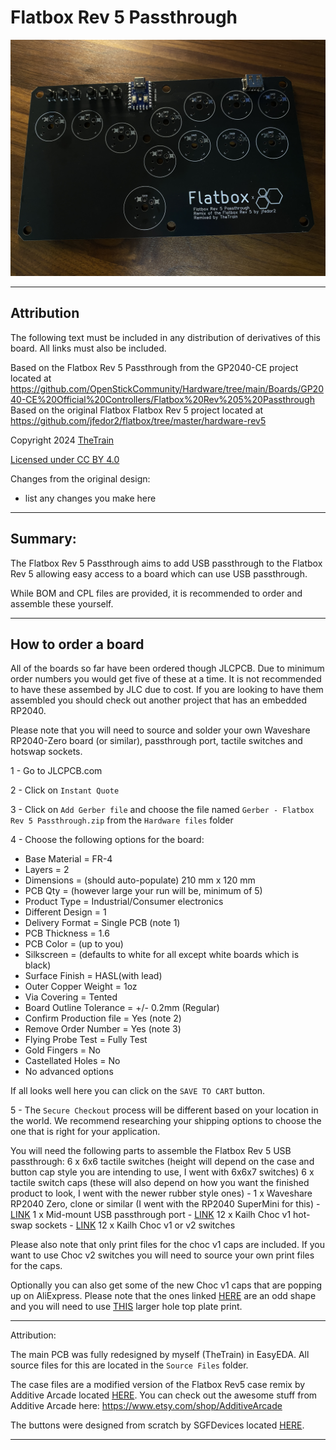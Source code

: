 # Flatbox Rev 5 Passthrough
![Flatbox Rev 5 Passthrough](Assets/Flatbox%20Rev%205%20Passthrough%20-%2001.jpg)

---

## Attribution

The following text must be included in any distribution of derivatives of this board. All links must also be included.

Based on the Flatbox Rev 5 Passthrough from the GP2040-CE project located at https://github.com/OpenStickCommunity/Hardware/tree/main/Boards/GP2040-CE%20Official%20Controllers/Flatbox%20Rev%205%20Passthrough
Based on the original Flatbox Flatbox Rev 5 project located at https://github.com/jfedor2/flatbox/tree/master/hardware-rev5

Copyright 2024 [TheTrain](https://github.com/TheTrainGoes)

[Licensed under CC BY 4.0](https://creativecommons.org/licenses/by/4.0/)

Changes from the original design:
  - list any changes you make here

---

## Summary: 

The Flatbox Rev 5 Passthrough aims to add USB passthrough to the Flatbox Rev 5 allowing easy access to a board which can use USB passthrough.

While BOM and CPL files are provided, it is recommended to order and assemble these yourself.

---

## How to order a board

All of the boards so far have been ordered though JLCPCB.  Due to minimum order numbers you would get five of these at a time.  It is not recommended to have these assembed by JLC due to cost.  If you are looking to have them assembled you should check out another project that has an embedded RP2040.

Please note that you will need to source and solder your own Waveshare RP2040-Zero board (or similar), passthrough port, tactile switches and hotswap sockets.

1 - Go to JLCPCB.com<br/>

2 - Click on `Instant Quote`<br/>

3 - Click on `Add Gerber file` and choose the file named `Gerber - Flatbox Rev 5 Passthrough.zip` from the `Hardware files` folder<br/>

4 - Choose the following options for the board:<br/>
- Base Material = FR-4<br/>
- Layers = 2<br/>
- Dimensions = (should auto-populate) 210 mm x 120 mm<br/>
- PCB Qty = (however large your run will be, minimum of 5)<br/>
- Product Type = Industrial/Consumer electronics<br/>
- Different Design = 1<br/>
- Delivery Format = Single PCB (note 1)<br/>
- PCB Thickness = 1.6<br/>
- PCB Color = (up to you)<br/>
- Silkscreen = (defaults to white for all except white boards which is black)<br/>
- Surface Finish = HASL(with lead)<br/>
- Outer Copper Weight = 1oz<br/>
- Via Covering = Tented<br/>
- Board Outline Tolerance = +/- 0.2mm (Regular)<br/>
- Confirm Production file = Yes (note 2)<br/>
- Remove Order Number = Yes (note 3)<br/>
- Flying Probe Test = Fully Test<br/>
- Gold Fingers = No<br/>
- Castellated Holes = No<br/>
- No advanced options<br/>

If all looks well here you can click on the `SAVE TO CART` button.

5 - The `Secure Checkout` process will be different based on your location in the world.  We recommend researching your shipping options to choose the one that is right for your application. 

You will need the following parts to assemble the Flatbox Rev 5 USB passthrough:
6 x 6x6 tactile switches (height will depend on the case and button cap style you are intending to use, I went with 6x6x7 switches)
6 x tactile switch caps (these will also depend on how you want the finished product to look, I went with the newer rubber style ones) - 
1 x Waveshare RP2040 Zero, clone or similar (I went with the RP2040 SuperMini for this) - [LINK](https://www.aliexpress.com/item/1005005910512138.html)
1 x Mid-mount USB passthrough port - [LINK](https://www.aliexpress.com/item/1005005686242161.html)
12 x Kailh Choc v1 hot-swap sockets - [LINK](https://www.aliexpress.com/item/1005003873653184.html)
12 x Kailh Choc v1 or v2 switches

Please also note that only print files for the choc v1 caps are included.  If you want to use Choc v2 switches you will need to source your own print files for the caps.

Optionally you can also get some of the new Choc v1 caps that are popping up on AliExpress.  Please note that the ones linked [HERE](https://www.aliexpress.com/item/1005006902597750.html) are an odd shape and you will need to use [THIS](3D%20Print%20Files/Flatbox%20Rev%205%20Passthrough%20-%20Top%20Plate%20-%20Larger%20holes.stl) larger hole top plate print.

---

Attribution:


The main PCB was fully redesigned by myself (TheTrain) in EasyEDA.  All source files for this are located in the `Source Files` folder.

The case files are a modified version of the Flatbox Rev5 case remix by Additive Arcade located [HERE](https://github.com/pett-j/Flatbox-Remix).  You can check out the awesome stuff from Additive Arcade here: https://www.etsy.com/shop/AdditiveArcade

The buttons were designed from scratch by SGFDevices located [HERE](https://github.com/sgfdevices/Bridget/tree/main/Buttons).

---

